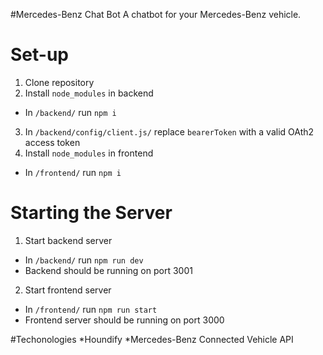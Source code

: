 #Mercedes-Benz Chat Bot
A chatbot for your Mercedes-Benz vehicle.

# Set-up
1. Clone repository
2. Install `node_modules` in backend
- In `/backend/` run `npm i`

3. In `/backend/config/client.js/` replace `bearerToken` with a valid OAth2 access token
4. Install `node_modules` in frontend
- In `/frontend/` run `npm i`

# Starting the Server
1. Start backend server
- In `/backend/` run `npm run dev`
- Backend should be running on port 3001

2. Start frontend server
- In `/frontend/` run `npm run start`
- Frontend server should be running on port 3000

#Techonologies
*Houndify
*Mercedes-Benz Connected Vehicle API
